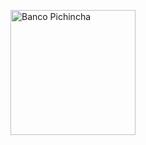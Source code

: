 <p>
    <img src="https://github.com/user-attachments/assets/c31405b9-c27a-443b-9c1a-bdeef185e403" alt="Banco Pichincha" width="200" />
</p>
